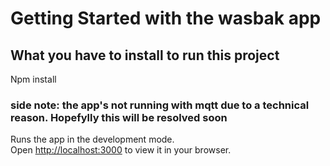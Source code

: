 # Getting Started with the wasbak app


## What you have to install to run this project

Npm install

### side note: the app's not running with mqtt due to a technical reason. Hopefylly this will be resolved soon

Runs the app in the development mode.\
Open [http://localhost:3000](http://localhost:3000) to view it in your browser.
